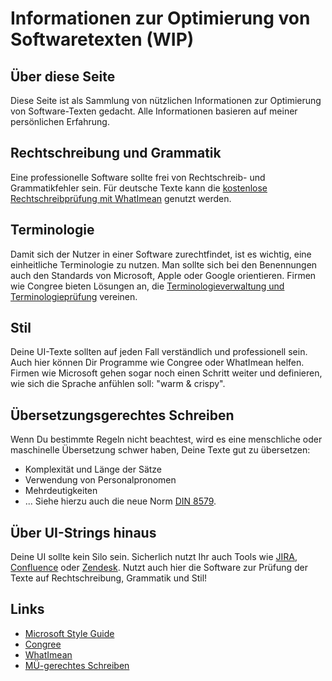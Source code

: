# Informationen zur Optimierung von Softwaretexten (WIP)

## Über diese Seite
Diese Seite ist als Sammlung von nützlichen Informationen zur Optimierung von Software-Texten gedacht.
Alle Informationen basieren auf meiner persönlichen Erfahrung. 

## Rechtschreibung und Grammatik 
Eine professionelle Software sollte frei von Rechtschreib- und Grammatikfehler sein. Für deutsche Texte kann die [kostenlose Rechtschreibprüfung mit WhatImean](https://whatimean.com/) genutzt werden.

## Terminologie
Damit sich der Nutzer in einer Software zurechtfindet, ist es wichtig, eine einheitliche Terminologie zu nutzen. Man sollte sich bei den Benennungen auch den Standards von Microsoft, Apple oder Google orientieren.
Firmen wie Congree bieten Lösungen an, die [Terminologieverwaltung und Terminologieprüfung](https://www.congree.com/terminologie) vereinen. 

## Stil
Deine UI-Texte sollten auf jeden Fall verständlich und professionell sein. Auch hier können Dir Programme wie Congree oder WhatImean helfen.
Firmen wie Microsoft gehen sogar noch einen Schritt weiter und definieren, wie sich die Sprache anfühlen soll: "warm & crispy".

## Übersetzungsgerechtes Schreiben
Wenn Du bestimmte Regeln nicht beachtest, wird es eine menschliche oder maschinelle Übersetzung schwer haben, Deine Texte gut zu übersetzen:
- Komplexität und Länge der Sätze
- Verwendung von Personalpronomen
- Mehrdeutigkeiten 
- ...
Siehe hierzu auch die neue Norm [DIN 8579](https://www.congree.com/news/congree-unterstuetzt-din-norm-fuer-uebersetzungsgerechtes-schreiben).



## Über UI-Strings hinaus
Deine UI sollte kein Silo sein. Sicherlich nutzt Ihr auch Tools wie [JIRA](https://www.atlassian.com/de/software/jira), [Confluence](https://www.atlassian.com/de/software/confluence) oder [Zendesk](https://www.zendesk.de/). Nutzt auch hier die Software zur Prüfung der Texte auf Rechtschreibung, Grammatik und Stil!


## Links
- [Microsoft Style Guide](https://www.microsoft.com/de-de/language/styleguides)
- [Congree](https://congree.com/)
- [WhatImean](https://whatimean.com/)
- [MÜ-gerechtes Schreiben](https://www.congree.com/blog/uebersetzungsgerechtes-schreiben-fuer-die-maschinelle-uebersetzung)
